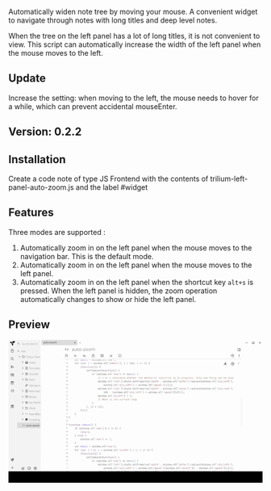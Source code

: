 Automatically widen note tree by moving your mouse. A convenient widget to navigate through notes with long titles and deep level notes.

When the tree on the left panel has a lot of long titles, it is not convenient to view. 
This script can automatically increase the width of the left panel when the mouse moves to the left.
## Update
Increase the setting: when moving to the left, the mouse needs to hover for a while, which can prevent accidental mouseEnter.
## Version: 0.2.2
## Installation
Create a code note of type JS Frontend with the contents of trilium-left-panel-auto-zoom.js and the label #widget
## Features
 Three modes are supported :
 1. Automatically zoom in on the left panel when the mouse moves to the navigation bar. This is the default mode.
 2. Automatically zoom in on the left panel when the mouse moves to the left panel.
 3. Automatically zoom in on the left panel when the shortcut key `alt+s` is pressed. 
When the left panel is hidden, the zoom operation automatically changes to show or hide the left panel. 
## Preview
![](./preview.gif)